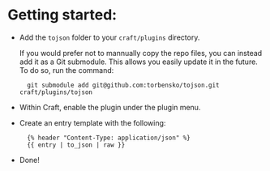 # Getting started:

- Add the `tojson` folder to your `craft/plugins` directory.

  If you would prefer not to mannually copy the repo files, 
  you can instead add it as a Git submodule. This allows you easily 
  update it in the future. To do so, run the command:

  		git submodule add git@github.com:torbensko/tojson.git craft/plugins/tojson

- Within Craft, enable the plugin under the plugin menu.

- Create an entry template with the following:

		{% header "Content-Type: application/json" %}
		{{ entry | to_json | raw }}

- Done!